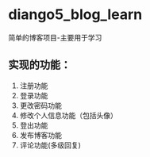 # diango5_blog_learn
简单的博客项目-主要用于学习
## 实现的功能：
1. 注册功能
2. 登录功能
3. 更改密码功能
4. 修改个人信息功能（包括头像）
5. 登出功能
6. 发布博客功能
7. 评论功能(多级回复)

